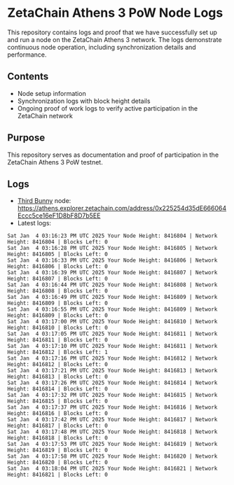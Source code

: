 # ZetaChain Athens 3 PoW Node Logs
This repository contains logs and proof that we have successfully set up and run a node on the ZetaChain Athens 3 network. The logs demonstrate continuous node operation, including synchronization details and performance.

## Contents
- Node setup information
- Synchronization logs with block height details
- Ongoing proof of work logs to verify active participation in the ZetaChain network

## Purpose
This repository serves as documentation and proof of participation in the ZetaChain Athens 3 PoW testnet.

## Logs

- [Third Bunny](https://thirdbunny.xyz/) node: https://athens.explorer.zetachain.com/address/0x225254d35dE666064Eccc5ce16eF1D8bF8D7b5EE
- Latest logs:
```
Sat Jan  4 03:16:23 PM UTC 2025 Your Node Height: 8416804 | Network Height: 8416804 | Blocks Left: 0
Sat Jan  4 03:16:28 PM UTC 2025 Your Node Height: 8416805 | Network Height: 8416805 | Blocks Left: 0
Sat Jan  4 03:16:33 PM UTC 2025 Your Node Height: 8416806 | Network Height: 8416806 | Blocks Left: 0
Sat Jan  4 03:16:39 PM UTC 2025 Your Node Height: 8416807 | Network Height: 8416807 | Blocks Left: 0
Sat Jan  4 03:16:44 PM UTC 2025 Your Node Height: 8416808 | Network Height: 8416808 | Blocks Left: 0
Sat Jan  4 03:16:49 PM UTC 2025 Your Node Height: 8416809 | Network Height: 8416809 | Blocks Left: 0
Sat Jan  4 03:16:55 PM UTC 2025 Your Node Height: 8416809 | Network Height: 8416809 | Blocks Left: 0
Sat Jan  4 03:17:00 PM UTC 2025 Your Node Height: 8416810 | Network Height: 8416810 | Blocks Left: 0
Sat Jan  4 03:17:05 PM UTC 2025 Your Node Height: 8416811 | Network Height: 8416811 | Blocks Left: 0
Sat Jan  4 03:17:10 PM UTC 2025 Your Node Height: 8416811 | Network Height: 8416812 | Blocks Left: 1
Sat Jan  4 03:17:16 PM UTC 2025 Your Node Height: 8416812 | Network Height: 8416812 | Blocks Left: 0
Sat Jan  4 03:17:21 PM UTC 2025 Your Node Height: 8416813 | Network Height: 8416813 | Blocks Left: 0
Sat Jan  4 03:17:26 PM UTC 2025 Your Node Height: 8416814 | Network Height: 8416814 | Blocks Left: 0
Sat Jan  4 03:17:32 PM UTC 2025 Your Node Height: 8416815 | Network Height: 8416815 | Blocks Left: 0
Sat Jan  4 03:17:37 PM UTC 2025 Your Node Height: 8416816 | Network Height: 8416816 | Blocks Left: 0
Sat Jan  4 03:17:42 PM UTC 2025 Your Node Height: 8416817 | Network Height: 8416817 | Blocks Left: 0
Sat Jan  4 03:17:48 PM UTC 2025 Your Node Height: 8416818 | Network Height: 8416818 | Blocks Left: 0
Sat Jan  4 03:17:53 PM UTC 2025 Your Node Height: 8416819 | Network Height: 8416819 | Blocks Left: 0
Sat Jan  4 03:17:58 PM UTC 2025 Your Node Height: 8416820 | Network Height: 8416820 | Blocks Left: 0
Sat Jan  4 03:18:04 PM UTC 2025 Your Node Height: 8416821 | Network Height: 8416821 | Blocks Left: 0
```
